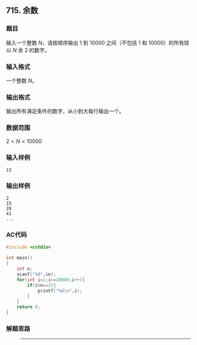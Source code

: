 ##  715. 余数

### 题目

输入一个整数 $N$，请按顺序输出 $1$ 到 $10000$ 之间（不包括 $1$ 和 $10000$）的所有除以 $N$ 余 $2$ 的数字。

### 输入格式

一个整数 $N$。

### 输出格式

输出所有满足条件的数字，从小到大每行输出一个。

### 数据范围

$2<N<10000$

### 输入样例

```
13
```

### 输出样例

```
2
15
28
41
...
```

### AC代码

```c++
#include <cstdio>

int main()
{
    int n;
    scanf("%d",&n);
    for(int i=1;i<=10000;i++){
        if(i%n==2){
            printf("%d\n",i);
        }
    }
    return 0;
}
```

### 解题思路

>****

